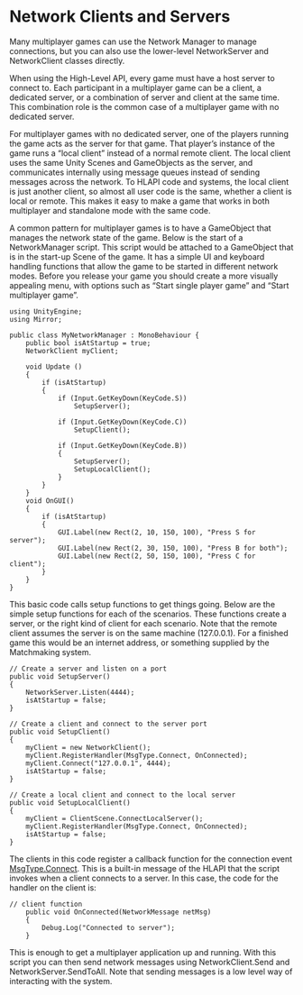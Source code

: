 # Network Clients and Servers

Many multiplayer games can use the Network Manager to manage connections, but you can also use the lower-level NetworkServer and NetworkClient classes directly.

When using the High-Level API, every game must have a host server to connect to. Each participant in a multiplayer game can be a client, a dedicated server, or a combination of server and client at the same time. This combination role is the common case of a multiplayer game with no dedicated server.

For multiplayer games with no dedicated server, one of the players running the game acts as the server for that game. That player’s instance of the game runs a “local client” instead of a normal remote client. The local client uses the same Unity Scenes and GameObjects as the server, and communicates internally using message queues instead of sending messages across the network. To HLAPI code and systems, the local client is just another client, so almost all user code is the same, whether a client is local or remote. This makes it easy to make a game that works in both multiplayer and standalone mode with the same code.

A common pattern for multiplayer games is to have a GameObject that manages the network state of the game. Below is the start of a NetworkManager script. This script would be attached to a GameObject that is in the start-up Scene of the game. It has a simple UI and keyboard handling functions that allow the game to be started in different network modes. Before you release your game you should create a more visually appealing menu, with options such as “Start single player game” and “Start multiplayer game”.

```
using UnityEngine;
using Mirror;

public class MyNetworkManager : MonoBehaviour {
    public bool isAtStartup = true;
    NetworkClient myClient;

    void Update () 
    {
        if (isAtStartup)
        {
            if (Input.GetKeyDown(KeyCode.S))
                SetupServer();

            if (Input.GetKeyDown(KeyCode.C))
                SetupClient();

            if (Input.GetKeyDown(KeyCode.B))
            {
                SetupServer();
                SetupLocalClient();
            }
        }
    }
    void OnGUI()
    {
        if (isAtStartup)
        {
            GUI.Label(new Rect(2, 10, 150, 100), "Press S for server");     
            GUI.Label(new Rect(2, 30, 150, 100), "Press B for both");       
            GUI.Label(new Rect(2, 50, 150, 100), "Press C for client");
        }
    }   
}
```

This basic code calls setup functions to get things going. Below are the simple setup functions for each of the scenarios. These functions create a server, or the right kind of client for each scenario. Note that the remote client assumes the server is on the same machine (127.0.0.1). For a finished game this would be an internet address, or something supplied by the Matchmaking system.

```
// Create a server and listen on a port
public void SetupServer()
{
    NetworkServer.Listen(4444);
    isAtStartup = false;
}

// Create a client and connect to the server port
public void SetupClient()
{
    myClient = new NetworkClient();
    myClient.RegisterHandler(MsgType.Connect, OnConnected);     
    myClient.Connect("127.0.0.1", 4444);
    isAtStartup = false;
}

// Create a local client and connect to the local server
public void SetupLocalClient()
{
    myClient = ClientScene.ConnectLocalServer();
    myClient.RegisterHandler(MsgType.Connect, OnConnected);     
    isAtStartup = false;
}
```

The clients in this code register a callback function for the connection event [MsgType.Connect](https://docs.unity3d.com/ScriptReference/Networking.MsgType.Connect.html). This is a built-in message of the HLAPI that the script invokes when a client connects to a server. In this case, the code for the handler on the client is:

```
// client function
    public void OnConnected(NetworkMessage netMsg)
    {
        Debug.Log("Connected to server");
    }
```

This is enough to get a multiplayer application up and running. With this script you can then send network messages using NetworkClient.Send and NetworkServer.SendToAll. Note that sending messages is a low level way of interacting with the system.
